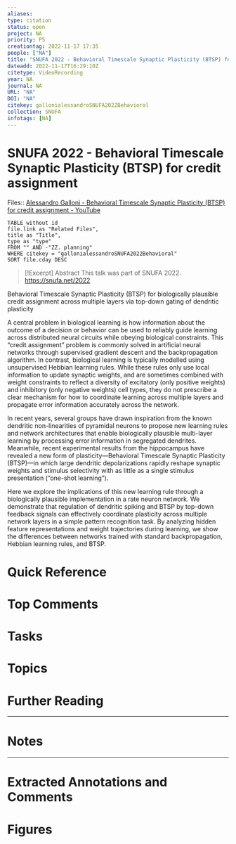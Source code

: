 ```yaml
---
aliases:
type: citation
status: open
project: NA
priority: P5
creationtag: 2022-11-17 17:35
people: ["NA"]
title: "SNUFA 2022 - Behavioral Timescale Synaptic Plasticity (BTSP) for credit assignment"
dateadd: 2022-11-17T16:29:10Z
citetype: VideoRecording
year: NA
journal: NA
URL: "NA"
DOI: "NA"
citekey: gallonialessandroSNUFA2022Behavioral
collection: SNUFA
infotags: [NA]
---
```


# SNUFA 2022 - Behavioral Timescale Synaptic Plasticity (BTSP) for credit assignment
Files:: [Alessandro Galloni - Behavioral Timescale Synaptic Plasticity (BTSP) for credit assignment - YouTube](file:////home/michaelt/Insync/m@tarlton.info/Google%20Drive/06.%20Zotero/storage/VBB936GG/watch.html)

```dataview
TABLE without id
file.link as "Related Files",
title as "Title",
type as "type"
FROM "" AND -"ZZ. planning"
WHERE citekey = "gallonialessandroSNUFA2022Behavioral" 
SORT file.cday DESC
```


> [!Excerpt] Abstract
> This talk was part of SNUFA 2022. https://snufa.net/2022

Behavioral Timescale Synaptic Plasticity (BTSP) for biologically plausible credit assignment across multiple layers via top-down gating of dendritic plasticity

A central problem in biological learning is how information about the outcome of a decision or behavior can be used to reliably guide learning across distributed neural circuits while obeying biological constraints. This “credit assignment” problem is commonly solved in artificial neural networks through supervised gradient descent and the backpropagation algorithm. In contrast, biological learning is typically modelled using unsupervised Hebbian learning rules. While these rules only use local information to update synaptic weights, and are sometimes combined with weight constraints to reflect a diversity of excitatory (only positive weights) and inhibitory (only negative weights) cell types, they do not prescribe a clear mechanism for how to coordinate learning across multiple layers and propagate error information accurately across the network.

In recent years, several groups have drawn inspiration from the known dendritic non-linearities of pyramidal neurons to propose new learning rules and network architectures that enable biologically plausible multi-layer learning by processing error information in segregated dendrites. Meanwhile, recent experimental results from the hippocampus have revealed a new form of plasticity—Behavioral Timescale Synaptic Plasticity (BTSP)—in which large dendritic depolarizations rapidly reshape synaptic weights and stimulus selectivity with as little as a single stimulus presentation (“one-shot learning”).

Here we explore the implications of this new learning rule through a biologically plausible implementation in a rate neuron network. We demonstrate that regulation of dendritic spiking and BTSP by top-down feedback signals can effectively coordinate plasticity across multiple network layers in a simple pattern recognition task. By analyzing hidden feature representations and weight trajectories during learning, we show the differences between networks trained with standard backpropagation, Hebbian learning rules, and BTSP.


# Quick Reference

# Top Comments

# Tasks

# Topics
## 

# Further Reading 

----
# Notes


----
# Extracted Annotations and Comments
> 

# Figures
##